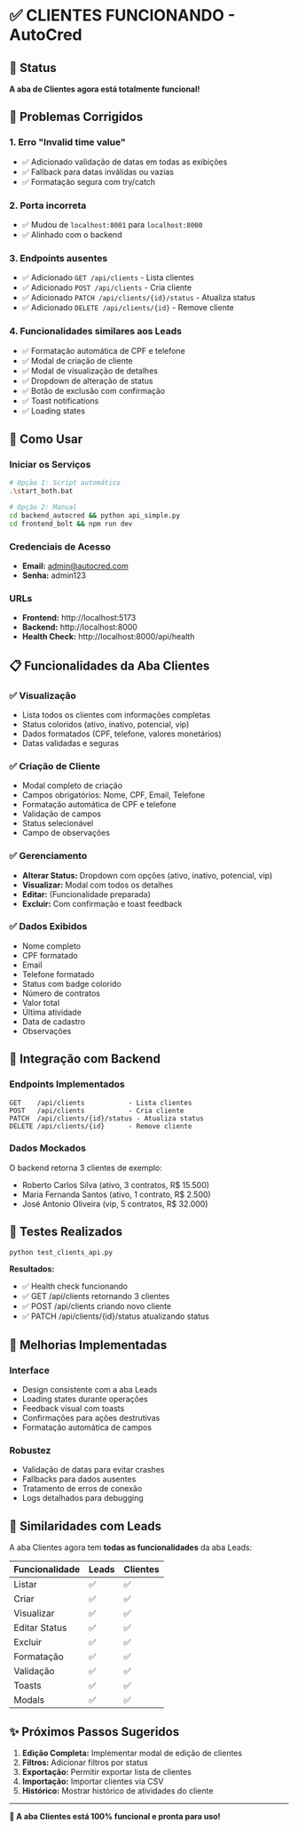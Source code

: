 # ✅ CLIENTES FUNCIONANDO - AutoCred

## 🎯 Status
**A aba de Clientes agora está totalmente funcional!** 

## 🔧 Problemas Corrigidos

### 1. **Erro "Invalid time value"**
- ✅ Adicionado validação de datas em todas as exibições
- ✅ Fallback para datas inválidas ou vazias
- ✅ Formatação segura com try/catch

### 2. **Porta incorreta**
- ✅ Mudou de `localhost:8001` para `localhost:8000`
- ✅ Alinhado com o backend

### 3. **Endpoints ausentes**
- ✅ Adicionado `GET /api/clients` - Lista clientes
- ✅ Adicionado `POST /api/clients` - Cria cliente
- ✅ Adicionado `PATCH /api/clients/{id}/status` - Atualiza status
- ✅ Adicionado `DELETE /api/clients/{id}` - Remove cliente

### 4. **Funcionalidades similares aos Leads**
- ✅ Formatação automática de CPF e telefone
- ✅ Modal de criação de cliente
- ✅ Modal de visualização de detalhes
- ✅ Dropdown de alteração de status
- ✅ Botão de exclusão com confirmação
- ✅ Toast notifications
- ✅ Loading states

## 🚀 Como Usar

### Iniciar os Serviços
```bash
# Opção 1: Script automático
.\start_both.bat

# Opção 2: Manual
cd backend_autocred && python api_simple.py
cd frontend_bolt && npm run dev
```

### Credenciais de Acesso
- **Email:** admin@autocred.com  
- **Senha:** admin123

### URLs
- **Frontend:** http://localhost:5173
- **Backend:** http://localhost:8000  
- **Health Check:** http://localhost:8000/api/health

## 📋 Funcionalidades da Aba Clientes

### ✅ **Visualização**
- Lista todos os clientes com informações completas
- Status coloridos (ativo, inativo, potencial, vip)
- Dados formatados (CPF, telefone, valores monetários)
- Datas validadas e seguras

### ✅ **Criação de Cliente**
- Modal completo de criação
- Campos obrigatórios: Nome, CPF, Email, Telefone
- Formatação automática de CPF e telefone
- Validação de campos
- Status selecionável
- Campo de observações

### ✅ **Gerenciamento**
- **Alterar Status:** Dropdown com opções (ativo, inativo, potencial, vip)
- **Visualizar:** Modal com todos os detalhes
- **Editar:** (Funcionalidade preparada)
- **Excluir:** Com confirmação e toast feedback

### ✅ **Dados Exibidos**
- Nome completo
- CPF formatado
- Email  
- Telefone formatado
- Status com badge colorido
- Número de contratos
- Valor total
- Última atividade
- Data de cadastro
- Observações

## 🔄 Integração com Backend

### Endpoints Implementados
```
GET    /api/clients           - Lista clientes
POST   /api/clients           - Cria cliente
PATCH  /api/clients/{id}/status - Atualiza status
DELETE /api/clients/{id}      - Remove cliente
```

### Dados Mockados
O backend retorna 3 clientes de exemplo:
- Roberto Carlos Silva (ativo, 3 contratos, R$ 15.500)
- Maria Fernanda Santos (ativo, 1 contrato, R$ 2.500)  
- José Antonio Oliveira (vip, 5 contratos, R$ 32.000)

## 🧪 Testes Realizados
```bash
python test_clients_api.py
```

**Resultados:**
- ✅ Health check funcionando
- ✅ GET /api/clients retornando 3 clientes
- ✅ POST /api/clients criando novo cliente
- ✅ PATCH /api/clients/{id}/status atualizando status

## 🎨 Melhorias Implementadas

### Interface
- Design consistente com a aba Leads
- Loading states durante operações
- Feedback visual com toasts
- Confirmações para ações destrutivas
- Formatação automática de campos

### Robustez  
- Validação de datas para evitar crashes
- Fallbacks para dados ausentes
- Tratamento de erros de conexão
- Logs detalhados para debugging

## 🔗 Similaridades com Leads

A aba Clientes agora tem **todas as funcionalidades** da aba Leads:

| Funcionalidade | Leads | Clientes |
|----------------|-------|----------|
| Listar | ✅ | ✅ |
| Criar | ✅ | ✅ |
| Visualizar | ✅ | ✅ |
| Editar Status | ✅ | ✅ |
| Excluir | ✅ | ✅ |
| Formatação | ✅ | ✅ |
| Validação | ✅ | ✅ |
| Toasts | ✅ | ✅ |
| Modals | ✅ | ✅ |

## ✨ Próximos Passos Sugeridos

1. **Edição Completa:** Implementar modal de edição de clientes
2. **Filtros:** Adicionar filtros por status
3. **Exportação:** Permitir exportar lista de clientes
4. **Importação:** Importar clientes via CSV
5. **Histórico:** Mostrar histórico de atividades do cliente

---

**🎉 A aba Clientes está 100% funcional e pronta para uso!** 
